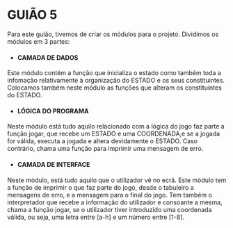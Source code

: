 # GUIÃO 5

Para este guião, tivemos de criar os módulos para o projeto. Dividimos os módulos em 3 partes:

- #### CAMADA DE DADOS

Este módulo contém a função que inicializa o estado como também toda a infomação relativamente à organização do ESTADO e os seus constituintes. Colocamos também neste módulo as funções que alteram os constituintes do ESTADO.

- #### LÓGICA DO PROGRAMA

Neste módulo está tudo aquilo relacionado com a lógica do jogo faz parte a função jogar, que recebe um ESTADO e uma COORDENADA,e se a jogada for válida, executa a jogada e altera devidamente o ESTADO. Caso contrário, chama uma função para imprimir uma mensagem de erro.

- #### CAMADA DE INTERFACE

Neste módulo, está tudo aquilo que o utilizador vê no ecrã. Este módulo tem a função de imprimir o que faz parte do jogo, desde o tabuleiro a mensagens de erro, e a mensagem para o final do jogo. Tem também o interpretador que recebe a informação do utilizador e consoante a mesma, chama a função jogar, se o utilizador tiver introduzido uma coordenada válida, ou seja, uma letra entre [a-h] e um número entre [1-8].
